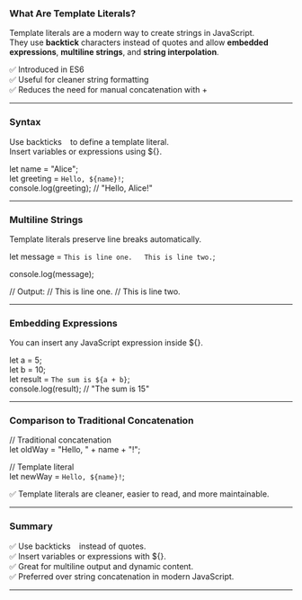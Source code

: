 ### What Are Template Literals?

<span class="emphasis">Template literals</span> are a modern way to create strings in JavaScript.  
They use **backtick** characters instead of quotes and allow **embedded expressions**, **multiline strings**, and **string interpolation**.

✅ Introduced in ES6  
✅ Useful for cleaner string formatting  
✅ Reduces the need for manual concatenation with <span class="codeSnip">+</span>

---

### Syntax

Use backticks <span class="codeSnip">` `</span> to define a template literal.  
Insert variables or expressions using <span class="codeSnip">${}</span>.

let name = "Alice";  
let greeting = `Hello, ${name}!`;  
console.log(greeting); // "Hello, Alice!"

---

### Multiline Strings

Template literals preserve line breaks automatically.

let message = `This is line one.  
This is line two.`;  

console.log(message);

// Output:
// This is line one.
// This is line two.

---

### Embedding Expressions

You can insert any JavaScript expression inside <span class="codeSnip">${}</span>.

let a = 5;  
let b = 10;  
let result = `The sum is ${a + b}`;  
console.log(result); // "The sum is 15"

---

### Comparison to Traditional Concatenation

// Traditional concatenation  
let oldWay = "Hello, " + name + "!";  

// Template literal  
let newWay = `Hello, ${name}!`;

✅ Template literals are cleaner, easier to read, and more maintainable.

---

### Summary

✅ Use backticks <span class="codeSnip">` `</span> instead of quotes.  
✅ Insert variables or expressions with <span class="codeSnip">${}</span>.  
✅ Great for multiline output and dynamic content.  
✅ Preferred over string concatenation in modern JavaScript.

---
